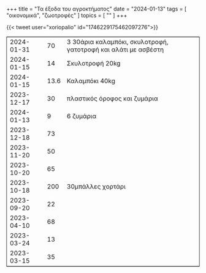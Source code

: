 +++
title = "Τα έξοδα του αγροκτήματος"
date = "2024-01-13"
tags = [ "οικονομικά", "ζωοτροφές" ]
topics = [ "" ]
+++

{{< tweet user="xoriopalio" id="1746229175462097276">}}

<table border="2" cellspacing="0" cellpadding="6" rules="groups" frame="hsides">


<colgroup>
<col  class="org-right" />

<col  class="org-right" />

<col  class="org-left" />
</colgroup>
<tbody>
<tr>
<td class="org-right">2024-01-31</td>
<td class="org-right">70</td>
<td class="org-left">3 30άρια καλαμπόκι, σκυλοτροφή, γατοτροφή και αλάτι με ασβέστη</td>
</tr>


<tr>
<td class="org-right">2024-01-15</td>
<td class="org-right">14</td>
<td class="org-left">Σκυλοτροφή 20kg</td>
</tr>


<tr>
<td class="org-right">2024-01-15</td>
<td class="org-right">13.6</td>
<td class="org-left">Καλαμπόκι 40kg</td>
</tr>


<tr>
<td class="org-right">2023-12-17</td>
<td class="org-right">30</td>
<td class="org-left">πλαστικός όροφος και ζυμάρια</td>
</tr>


<tr>
<td class="org-right">2024-01-13</td>
<td class="org-right">9</td>
<td class="org-left">6 ζυμάρια</td>
</tr>


<tr>
<td class="org-right">2023-12-18</td>
<td class="org-right">73</td>
<td class="org-left">&#xa0;</td>
</tr>


<tr>
<td class="org-right">2023-11-20</td>
<td class="org-right">50</td>
<td class="org-left">&#xa0;</td>
</tr>


<tr>
<td class="org-right">2023-10-20</td>
<td class="org-right">65</td>
<td class="org-left">&#xa0;</td>
</tr>


<tr>
<td class="org-right">2023-10-18</td>
<td class="org-right">200</td>
<td class="org-left">30μπάλλες χορτάρι</td>
</tr>


<tr>
<td class="org-right">2023-09-20</td>
<td class="org-right">22</td>
<td class="org-left">&#xa0;</td>
</tr>


<tr>
<td class="org-right">2023-04-10</td>
<td class="org-right">68</td>
<td class="org-left">&#xa0;</td>
</tr>


<tr>
<td class="org-right">2023-03-24</td>
<td class="org-right">13</td>
<td class="org-left">&#xa0;</td>
</tr>


<tr>
<td class="org-right">2023-03-15</td>
<td class="org-right">35</td>
<td class="org-left">&#xa0;</td>
</tr>
</tbody>
</table>
